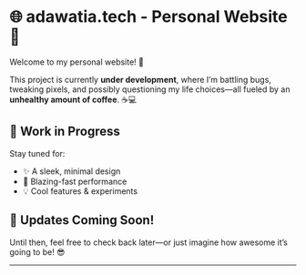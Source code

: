 # 🌐 adawatia.tech - Personal Website 🚀  

Welcome to my personal website! 🎉  

This project is currently **under development**, where I’m battling bugs, tweaking pixels, and possibly questioning my life choices—all fueled by an **unhealthy amount of coffee**. ☕💻  

## 🔧 Work in Progress  
Stay tuned for:  
- ✨ A sleek, minimal design  
- 🚀 Blazing-fast performance  
- 💡 Cool features & experiments  



## 📅 Updates Coming Soon!  
Until then, feel free to check back later—or just imagine how awesome it’s going to be! 😎  


---
